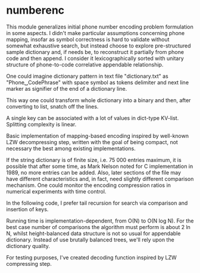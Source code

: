 numberenc
=========
This module generalizes initial phone number encoding problem formulation in some aspects.  I didn't make
particular assumptions concerning phone mapping, insofar as symbol correctness is hard to validate without somewhat exhaustive search, but instead choose to explore pre-structured sample dictionary and, if needs be, to reconstruct it partially from phone code and then append. I consider it lexicographically sorted with unitary structure of phone-to-code correlative appendable relationship. 

One could imagine dictionary pattern in text file "dictionary.txt" as "Phone␣CodePhrase"  with space symbol as tokens delimiter and next line marker as signifier of the end of a dictionary line.

This way one could transform whole dictionary into a binary and then, after converting to list, snatch off the lines. 

A single key can be associated with a lot of values in dict-type KV-list. Splitting complexity is linear. 

Basic implementation of mapping-based encoding inspired by well-known LZW decompressing step, written with the goal of being compact, not necessary the best among existing implementations.  

If the string dictionary is of finite size, i.e. 75 000 entries maximum, it is possible that after some time, as Mark Nelson noted for C implementation in 1989, no more entries can be added. Also, later sections of the file may have different characteristics and, in fact, need slightly different comparison mechanism. One could monitor the encoding compression ratios in numerical experiments with time control. 

In the following code, I prefer tail recursion for search via comparison and insertion of keys. 

Running time is implementation-dependent, from O(N) to O(N log N). For the best case number of comparisons the algorithm must perform is about 2 ln N,  whilst height-balanced data structure is not so usual for appendable dictionary. Instead of use brutally balanced trees, we'll rely upon the dictionary quality. 

For testing purposes, I've created decoding function inspired by LZW compressing step.